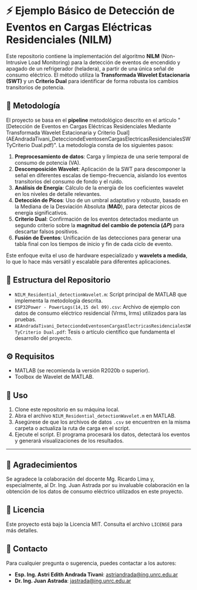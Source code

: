 # ⚡ Ejemplo Básico de Detección de Eventos en Cargas Eléctricas Residenciales (NILM)

Este repositorio contiene la implementación del algoritmo **NILM** (Non-Intrusive Load Monitoring) para la detección de eventos de encendido y apagado de un refrigerador (heladera), a partir de una única señal de consumo eléctrico. El método utiliza la **Transformada Wavelet Estacionaria (SWT)** y un **Criterio Dual** para identificar de forma robusta los cambios transitorios de potencia.

## 📝 Metodología

El proyecto se basa en el **pipeline** metodológico descrito en el artículo "[Detección de Eventos en Cargas Eléctricas Residenciales Mediante Transformada Wavelet Estacionaria y Criterio Dual](AEAndradaTivani_DetecciondeEventosenCargasElectricasResidencialesSWTyCriterio Dual.pdf)". La metodología consta de los siguientes pasos:

1.  **Preprocesamiento de datos**: Carga y limpieza de una serie temporal de consumo de potencia (VA).
2.  **Descomposición Wavelet**: Aplicación de la SWT para descomponer la señal en diferentes escalas de tiempo-frecuencia, aislando los eventos transitorios del consumo de fondo y el ruido.
3.  **Análisis de Energía**: Cálculo de la energía de los coeficientes wavelet en los niveles de detalle relevantes.
4.  **Detección de Picos**: Uso de un umbral adaptativo y robusto, basado en la Mediana de la Desviación Absoluta (**MAD**), para detectar picos de energía significativos.
5.  **Criterio Dual**: Confirmación de los eventos detectados mediante un segundo criterio sobre la **magnitud del cambio de potencia ($\Delta P$)** para descartar falsos positivos.
6.  **Fusión de Eventos**: Unificación de las detecciones para generar una tabla final con los tiempos de inicio y fin de cada ciclo de evento.

Este enfoque evita el uso de hardware especializado y **wavelets a medida**, lo que lo hace más versátil y escalable para diferentes aplicaciones.

## 📂 Estructura del Repositorio

-   `NILM_Residential_detectionWavelet.m`: Script principal de MATLAB que implementa la metodología descrita.
-   `ESP32Power - PowerLogs(14,15 del 09).csv`: Archivo de ejemplo con datos de consumo eléctrico residencial (Vrms, Irms) utilizados para las pruebas.
-   `AEAndradaTivani_DetecciondeEventosenCargasElectricasResidencialesSWTyCriterio Dual.pdf`: Tesis o artículo científico que fundamenta el desarrollo del proyecto.

## ⚙️ Requisitos

-   MATLAB (se recomienda la versión R2020b o superior).
-   Toolbox de Wavelet de MATLAB.

## 🚀 Uso

1.  Clone este repositorio en su máquina local.
2.  Abra el archivo `NILM_Residential_detectionWavelet.m` en MATLAB.
3.  Asegúrese de que los archivos de datos `.csv` se encuentren en la misma carpeta o actualiza la ruta de carga en el script.
4.  Ejecute el script. El programa procesará los datos, detectará los eventos y generará visualizaciones de los resultados.

---

## 🤝 Agradecimientos
Se agradece la colaboración del docente Mg. Ricardo Lima y, especialmente, al Dr. Ing. Juan Astrada por su invaluable colaboración en la obtención de los datos de consumo eléctrico utilizados en este proyecto.

## 📜 Licencia

Este proyecto está bajo la Licencia MIT. Consulta el archivo `LICENSE` para más detalles.

## 📧 Contacto

Para cualquier pregunta o sugerencia, puedes contactar a los autores:

-   **Esp. Ing. Astri Edith Andrada Tivani**: astriandrada@ing.unrc.edu.ar
-   **Dr. Ing. Juan Astrada**: jastrada@ing.unrc.edu.ar
